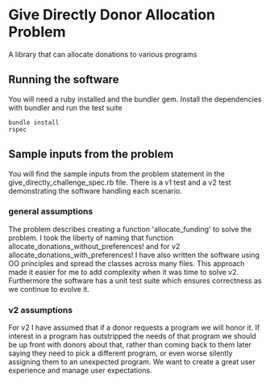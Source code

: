 # Give Directly Donor Allocation Problem
A library that can allocate donations to various programs

## Running the software
You will need a ruby installed and the bundler gem. Install the dependencies with bundler and run the test suite
```
bundle install
rspec
```

## Sample inputs from the problem
You will find the sample inputs from the problem statement in the give_directly_challenge_spec.rb file. There is a v1 test and a v2 test demonstrating the software handling each scenario.

### general assumptions
The problem describes creating a function 'allocate_funding' to solve the problem. I took the liberty of naming that function allocate_donations_without_preferences! and for v2 allocate_donations_with_preferences! I have also written the software using OO principles and spread the classes across many files. This approach made it easier for me to add complexity when it was time to solve v2. Furthermore the software has a unit test suite which ensures correctness as we continue to evolve it.

### v2 assumptions
For v2 I have assumed that if a donor requests a program we will honor it. If interest in a program has outstripped the needs of that program we should be up front with donors about that, rather than coming back to them later saying they need to pick a different program, or even worse silently assigning them to an unexpected program. We want to create a great user experience and manage user expectations.

